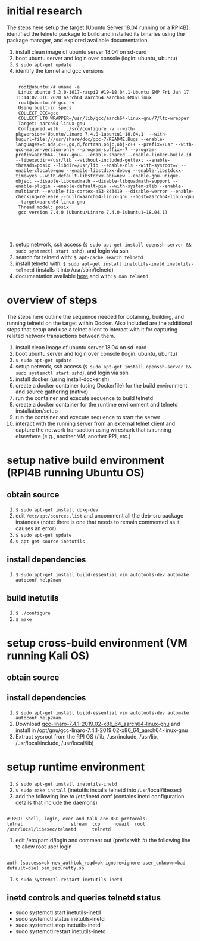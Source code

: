 # initial research
The steps here setup the target (Ubuntu Server 18.04 running on a RPI4B), identified the telnetd package to build and installed its binaries using the package manager, and explored available documentation.   
1. install clean image of ubuntu server 18.04 on sd-card
1. boot ubuntu server and login over console (login: ubuntu, ubuntu)
1. `$ sudo apt-get update`
1. identify the kernel and gcc versions
    <pre><code>
    root@ubuntu:/# uname -a
    Linux ubuntu 5.3.0-1017-raspi2 #19~18.04.1-Ubuntu SMP Fri Jan 17 11:14:07 UTC 2020 aarch64 aarch64 aarch64 GNU/Linux
    root@ubuntu:/# gcc -v
    Using built-in specs.
    COLLECT_GCC=gcc
    COLLECT_LTO_WRAPPER=/usr/lib/gcc/aarch64-linux-gnu/7/lto-wrapper
    Target: aarch64-linux-gnu
    Configured with: ../src/configure -v --with-pkgversion='Ubuntu/Linaro 7.4.0-1ubuntu1~18.04.1' --with-bugurl=file:///usr/share/doc/gcc-7/README.Bugs --enable-languages=c,ada,c++,go,d,fortran,objc,obj-c++ --prefix=/usr --with-gcc-major-version-only --program-suffix=-7 --program-prefix=aarch64-linux-gnu- --enable-shared --enable-linker-build-id --libexecdir=/usr/lib --without-included-gettext --enable-threads=posix --libdir=/usr/lib --enable-nls --with-sysroot=/ --enable-clocale=gnu --enable-libstdcxx-debug --enable-libstdcxx-time=yes --with-default-libstdcxx-abi=new --enable-gnu-unique-object --disable-libquadmath --disable-libquadmath-support --enable-plugin --enable-default-pie --with-system-zlib --enable-multiarch --enable-fix-cortex-a53-843419 --disable-werror --enable-checking=release --build=aarch64-linux-gnu --host=aarch64-linux-gnu --target=aarch64-linux-gnu
    Thread model: posix
    gcc version 7.4.0 (Ubuntu/Linaro 7.4.0-1ubuntu1~18.04.1)
</code></pre>
1. setup network, ssh access (`$ sudo apt-get install openssh-server && sudo systemctl start sshd`), and login via ssh
1. search for telnetd with: `$ apt-cache search telnetd`
1. install telnetd with: `$ sudo apt-get install inetutils-inetd inetutils-telnetd` (installs it into /usr/sbin/telnetd)
1. documentation available [here](https://www.gnu.org/software/inetutils/manual/html_node/) and with: `$ man telnetd`

# overview of steps
The steps here outline the sequence needed for obtaining, building, and running telnetd on the target within Docker.  Also included are the additional steps that setup and use a telnet client to interact with it for capturing related network transactions between them.
1. install clean image of ubuntu server 18.04 on sd-card
1. boot ubuntu server and login over console (login: ubuntu, ubuntu)
1. `$ sudo apt-get update`
1. setup network, ssh access (`$ sudo apt-get install openssh-server && sudo systemctl start sshd`), and login via ssh
1. install docker (using install-docker.sh)
1. create a docker container (using Dockerfile) for the build environment and source gathering (native)
1. run the container and execute sequence to build telnetd
1. create a docker container for the runtime environment and telnetd installation/setup
1. run the container and execute sequence to start the server
1. interact with the running server from an external telnet client and capture the network transaction using wireshark that is running elsewhere (e.g., another VM, another RPI, etc.)

# setup native build environment (RPI4B running Ubuntu OS)
## obtain source
1. `$ sudo apt-get install dpkg-dev`
1. edit `/etc/apt/sources.list` and uncomment all the deb-src package instances (note: there is one that needs to remain commented as it causes an error)
1. `$ sudo apt-get update`
1. `$ apt-get source inetutils`

## install dependencies
1. `$ sudo apt-get install build-essential vim autotools-dev automake autoconf help2man`

## build inetutils
1. `$ ./configure`
1. `$ make`

# setup cross-build environment (VM running Kali OS)
## obtain source

## install dependencies
1. `$ sudo apt-get install build-essential vim autotools-dev automake autoconf help2man`
1. Download [gcc-linaro-7.4.1-2019.02-x86_64_aarch64-linux-gnu](https://releases.linaro.org/components/toolchain/binaries/7.4-2019.02/aarch64-linux-gnu) and install in /opt/gnu/gcc-linaro-7.4.1-2019.02-x86_64_aarch64-linux-gnu
1. Extract sysroot from the RPI OS (/lib, /usr/include, /usr/lib, /usr/local/include, /usr/local/lib)



# setup runtime environment
1. `$ sudo apt-get install inetutils-inetd`
1. `$ sudo make install` (inetutils installs telnetd into /usr/local/libexec)
1. add the following line to /etc/inetd.conf (contains inetd configuration details that include the daemons)
<pre><code>
#:BSD: Shell, login, exec and talk are BSD protocols.
telnet                  stream  tcp     nowait  root    /usr/local/libexec/telnetd      telnetd
</code></pre>
1. edit /etc/pam.d/login and comment out (prefix with #) the following line to allow root user login
<pre><code>
auth [success=ok new_authtok_reqd=ok ignore=ignore user_unknown=bad default=die] pam_securetty.so
</code></pre>
1. `$ sudo systemctl restart inetutils-inetd`

## inetd controls and queries telnetd status
* sudo systemctl start inetutils-inetd
* sudo systemctl status inetutils-inetd
* sudo systemctl stop inetutils-inetd
* sudo systemctl restart inetutils-inetd



